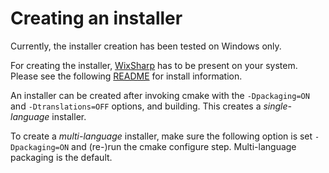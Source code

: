 # Creating an installer

Currently, the installer creation has been tested on Windows only.

For creating the installer, [WixSharp](https://github.com/oleg-shilo/wixsharp/releases) has to be present on your system. Please see the following [README](https://github.com/oleg-shilo/wixsharp/blob/master/README.md) for install information.

An installer can be created after invoking cmake with the `-Dpackaging=ON` and `-Dtranslations=OFF` options, and building. This creates a *single-language* installer.

To create a *multi-language* installer, make sure the following option is set `-Dpackaging=ON` and (re-)run the cmake configure step. Multi-language packaging is the default.

